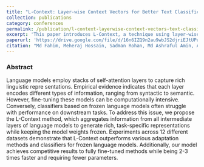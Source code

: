 ```yaml
---
title: "L-Context: Layer-wise Context Vectors for Better Text Classification Using Pre-trained Language Models"
collection: publications
category: conferences
permalink: /publication/l-context-layerwise-context-vectors-text-classification
excerpt: 'This paper introduces L-Context, a technique using layer-wise context vectors to improve text classification in pre-trained language models.'
paperurl: 'https://drive.google.com/file/d/16n6IZQ9n2au9wbJS2djriEJtUPuV97-E/view?usp=sharing'
citation: "Md Fahim, Meheraj Hossain, Sadman Rohan, Md Ashraful Amin, AKM Mahbubur Rahman, Amin Ahsan Ali, \"L-Context: Layer-wise Context Vectors for Better Text Classification Using Pre-trained Language Models.\""
---
```


### Abstract

Language models employ stacks of self-attention layers to capture rich linguistic repre sentations. Empirical evidence indicates that each layer encodes different types of information, ranging from syntactic to semantic. However, fine-tuning these models can be computationally intensive. Conversely, classifiers based on frozen language models often struggle with performance on downstream tasks. To address this issue, we propose the L-Context method, which aggregates information from all intermediate layers of language models to generate rich, task-specific representations while keeping the model weights frozen. Experiments across 12 different datasets demonstrate that L-Context outperforms various adaptation methods and classifiers for frozen language models. Additionally, our model achieves competitive results to fully fine-tuned methods while being 2-3 times faster and requiring fewer parameters.


